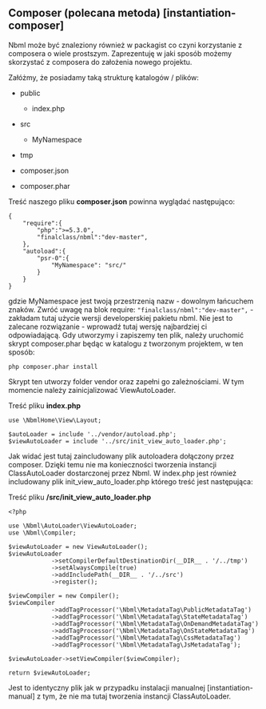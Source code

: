 ## Composer (polecana metoda) [instantiation-composer]

Nbml może być znaleziony również w packagist co czyni korzystanie z composera o wiele prostszym.
Zaprezentuję w jaki sposób możemy skorzystać z composera do założenia nowego projektu.

Załóżmy, że posiadamy taką strukturę katalogów / plików:

* public

	* index.php
* src

	* MyNamespace
* tmp
* composer.json
* composer.phar

Treść naszego pliku **composer.json** powinna wyglądać następująco:

	{
		"require":{
			"php":">=5.3.0",
			"finalclass/nbml":"dev-master",
		},
		"autoload":{
			"psr-0":{
				"MyNamespace": "src/"
			}
		}
	}

gdzie MyNamespace jest twoją przestrzenią nazw - dowolnym łańcuchem znaków.
Zwróć uwagę na blok require: `"finalclass/nbml":"dev-master",` - zakładam tutaj użycie wersji developerskiej
pakietu nbml. Nie jest to zalecane rozwiązanie - wprowadź tutaj wersję najbardziej ci odpowiadającą.
Gdy utworzymy i zapiszemy ten plik, należy uruchomić skrypt composer.phar będąc w katalogu
z tworzonym projektem, w ten sposób:

	php composer.phar install

Skrypt ten utworzy folder vendor oraz zapełni go zależnościami.
W tym momencie należy zainicjalizować ViewAutoLoader.

Treść pliku **index.php**

	use \NbmlHome\View\Layout;

	$autoLoader = include '../vendor/autoload.php';
	$viewAutoLoader = include '../src/init_view_auto_loader.php';

Jak widać jest tutaj zaincludowany plik autoloadera dołączony przez composer. Dzięki temu nie ma konieczności
tworzenia instancji ClassAutoLoader dostarczonej przez Nbml.
W index.php jest również includowany plik init_view_auto_loader.php którego treść jest następująca:

Treść pliku **/src/init_view_auto_loader.php**

	<?php

	use \Nbml\AutoLoader\ViewAutoLoader;
	use \Nbml\Compiler;

	$viewAutoLoader = new ViewAutoLoader();
	$viewAutoLoader
				->setCompilerDefaultDestinationDir(__DIR__ . '/../tmp')
				->setAlwaysCompile(true)
				->addIncludePath(__DIR__ . '/../src')
				->register();

	$viewCompiler = new Compiler();
	$viewCompiler
				->addTagProcessor('\Nbml\MetadataTag\PublicMetadataTag')
				->addTagProcessor('\Nbml\MetadataTag\StateMetadataTag')
				->addTagProcessor('\Nbml\MetadataTag\OnDemandMetadataTag')
				->addTagProcessor('\Nbml\MetadataTag\OnStateMetadataTag')
				->addTagProcessor('\Nbml\MetadataTag\CssMetadataTag')
				->addTagProcessor('\Nbml\MetadataTag\JsMetadataTag');

	$viewAutoLoader->setViewCompiler($viewCompiler);

	return $viewAutoLoader;

Jest to identyczny plik jak w przypadku instalacji manualnej [instantiation-manual] z tym, że nie ma tutaj
tworzenia instancji ClassAutoLoader.

